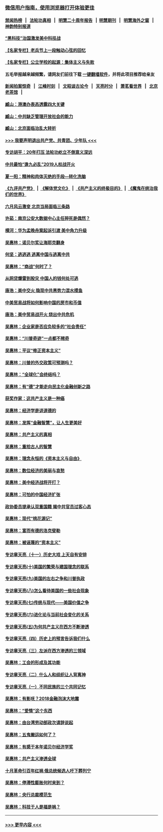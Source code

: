 ### [微信用户指南，使用浏览器打开体验更佳](https://github.com/gfw-breaker/banned-news1/blob/master/indexes/wechat-guide.md?t=0)
#### [禁闻热榜](热点新闻.md?t=0)  &nbsp;&nbsp;|&nbsp;&nbsp; [法轮功真相](https://github.com/gfw-breaker/truth/blob/master/README.md?t=0) &nbsp;&nbsp;|&nbsp;&nbsp; [明慧二十周年报告](https://github.com/gfw-breaker/mh-reports/blob/master/README.md?t=0) &nbsp;&nbsp;|&nbsp;&nbsp;[明慧期刊](https://github.com/gfw-breaker/mh-qikan) &nbsp;&nbsp;|&nbsp;&nbsp; [明慧海外之窗](https://github.com/gfw-breaker/mh-news/blob/master/README.md?t=0) &nbsp;&nbsp;|&nbsp;&nbsp; [神韵特别报道](https://github.com/gfw-breaker/mh-news/blob/master/shenyun.md?t=0)
#### [“黑科技”治国激发美中科技战](../pages/nsc423/n11638056.md?t=02060555) 
#### [【名家专栏】老兵节上一段触动心弦的回忆](../pages/nsc423/n11646016.md?t=02060555) 
#### [【名家专栏】公立学校的起源：集体主义与失败](../pages/nsc423/n11601833.md?t=02060555) 
#### 五毛举报越来越频繁，请网友们前往下载 [一键翻墙软件](https://github.com/gfw-breaker/ssr-accounts)，并将此项目推荐给亲友
#### [新闻拍案惊奇](https://github.com/gfw-breaker/banned-news1/blob/master/pages/link4.md) &nbsp;&nbsp;|&nbsp;&nbsp; [江峰时刻](https://github.com/gfw-breaker/banned-news1/blob/master/pages/link4.md) &nbsp;&nbsp;|&nbsp;&nbsp; [文昭谈古论今](https://github.com/gfw-breaker/banned-news1/blob/master/pages/link4.md) &nbsp;&nbsp;|&nbsp;&nbsp; [天亮时分](https://github.com/gfw-breaker/banned-news1/blob/master/pages/link4.md) &nbsp;&nbsp;|&nbsp;&nbsp; [萧茗看世界](https://github.com/gfw-breaker/banned-news1/blob/master/pages/link4.md) &nbsp;&nbsp;|&nbsp;&nbsp; [北京老茶馆](https://github.com/gfw-breaker/banned-news1/blob/master/pages/link4.md) &nbsp;&nbsp;|&nbsp;&nbsp; 
#### [臧山：港澳办表态透露四大关键](../pages/nsc423/n11421628.md?t=02060555) 
#### [臧山：中共缺乏管理开放社会的能力](../pages/nsc423/n11407457.md?t=02060555) 
#### [臧山：北京面临治乱大转折](../pages/nsc423/n11406895.md?t=02060555) 
#### [>>> 我要声明退出共产党、共青团、少年队 <<<](https://github.com/begood0513/goodnews/blob/master/quit/letter.md) 
#### [专访胡平：20年打压 法轮功屹立不倒意义深远](../pages/nsc423/n11398800.md?t=02060555) 
#### [中共最怕“逢九必乱”2019人权战开火](../pages/nsc423/n11385248.md?t=02060555) 
#### [夏一阳：精神和肉体灭绝的手段—转化洗脑](../pages/nsc423/n11368250.md?t=02060555) 
#### [《九评共产党》](https://github.com/begood0513/9ping.md/blob/master/README.md) &nbsp;|&nbsp; [《解体党文化》](../../../../jtdwh.md/blob/master/README.md)  &nbsp;|&nbsp; [《共产主义的终极目的》](../../../../gczydzjmd.md/blob/master/README.md) &nbsp;|&nbsp; [《魔鬼在统治我们的世界》](../../../../mgztzwmdsj.md/blob/master/README.md) 
#### [六月风云激变 北京当局面临三条路](../pages/nsc423/n11313668.md?t=02060555) 
#### [许茹：南京公安大数据中心主任猝死是偶然？](../pages/nsc423/n11064744.md?t=02060555) 
#### [横河：华为孟晚舟案起诉引渡 美中角力升级](../pages/nsc423/n11027230.md?t=02060555) 
#### [吴惠林：诺贝尔奖让海耶克翻身](../pages/nsc423/n10890049.md?t=02060555) 
#### [何坚：逃逃逃 逃离中国与逃离中共](../pages/nsc423/n10592891.md?t=02060555) 
#### [吴惠林：“商战”何时了？](../pages/nsc423/n10573558.md?t=02060555) 
#### [从网贷爆雷到股灾 中国人的钱何处可逃](../pages/nsc423/n10572800.md?t=02060555) 
#### [唐浩：美中交火 隐现中共黑势力混水摸鱼](../pages/nsc423/n10544040.md?t=02060555) 
#### [中美贸易战将如何影响中国的房市和币值](../pages/nsc423/n10543697.md?t=02060555) 
#### [唐浩：美中贸易战开火 烧出中共危机](../pages/nsc423/n10540126.md?t=02060555) 
#### [吴惠林：企业家是否应负较多的“社会责任”](../pages/nsc423/n10535022.md?t=02060555) 
#### [吴惠林：“川普奇迹”一点都不稀奇](../pages/nsc423/n10512808.md?t=02060555) 
#### [吴惠林：平议“修正资本主义”](../pages/nsc423/n10495724.md?t=02060555) 
#### [吴惠林：川普的外交政策可预测吗？](../pages/nsc423/n10462387.md?t=02060555) 
#### [吴惠林：“全球化”会终结吗？](../pages/nsc423/n10452838.md?t=02060555) 
#### [吴惠林：有“德”才能走向民主化金融创新之路](../pages/nsc423/n10432292.md?t=02060555) 
#### [获奖作家：这共产主义是一种癌](../pages/nsc423/n10431541.md?t=02060555) 
#### [吴惠林：经济学是讲道德的](../pages/nsc423/n10398014.md?t=02060555) 
#### [吴惠林：发挥“金融智慧”，让人生更美好](../pages/nsc423/n10375019.md?t=02060555) 
#### [吴惠林：共产主义的真相](../pages/nsc423/n10351394.md?t=02060555) 
#### [吴惠林：重拾古人的智慧](../pages/nsc423/n10337691.md?t=02060555) 
#### [吴惠林：理念永恒的《资本主义与自由》](../pages/nsc423/n10316274.md?t=02060555) 
#### [吴惠林：数位经济的美丽与哀愁](../pages/nsc423/n10292946.md?t=02060555) 
#### [吴惠林：美中经济战将开打？](../pages/nsc423/n10258825.md?t=02060555) 
#### [吴惠林：可怕的中国经济扩张](../pages/nsc423/n10219147.md?t=02060555) 
#### [政协委员提承认双重国籍 揭中共官员过客心态](../pages/nsc423/n10208809.md?t=02060555) 
#### [吴惠林：现代“桃花源记”](../pages/nsc423/n10185234.md?t=02060555) 
#### [吴惠林：富而有德的洛克斐勒](../pages/nsc423/n10142264.md?t=02060555) 
#### [吴惠林：被诬蔑的“资本主义”](../pages/nsc423/n10124816.md?t=02060555) 
#### [专访章天亮（十一）历史大戏 上天自有安排](../pages/nsc423/n10094905.md?t=02060555) 
#### [专访章天亮(十)美国的繁荣与建国理念的联系](../pages/nsc423/n10094899.md?t=02060555) 
#### [专访章天亮(九)美国的左右之争和川普执政](../pages/nsc423/n10094889.md?t=02060555) 
#### [专访章天亮(八)怎么看待美国的一些社会现象](../pages/nsc423/n10094857.md?t=02060555) 
#### [专访章天亮(七)传统与现代——美国价值之争](../pages/nsc423/n10093140.md?t=02060555) 
#### [专访章天亮(六)进化论与当前社会变化的关系](../pages/nsc423/n10092036.md?t=02060555) 
#### [专访章天亮(五)为何共产主义在西方不断渗透](../pages/nsc423/n10083620.md?t=02060555) 
#### [专访章天亮（四）历史上的预言告诉我们什么](../pages/nsc423/n10083606.md?t=02060555) 
#### [专访章天亮（三）左派在西方渗透的三领域](../pages/nsc423/n10081115.md?t=02060555) 
#### [吴惠林：工会的形成及其功能](../pages/nsc423/n10080633.md?t=02060555) 
#### [专访章天亮（二）什么人和组织让人背离神](../pages/nsc423/n10076637.md?t=02060555) 
#### [专访章天亮（一）不同民族的三个共同记忆](../pages/nsc423/n10074188.md?t=02060555) 
#### [吴惠林：有影呒？2018金融泡沫大地震](../pages/nsc423/n10040534.md?t=02060555) 
#### [吴惠林：“爱情”这个东西](../pages/nsc423/n10019423.md?t=02060555) 
#### [吴惠林：由台湾劳动部政次请辞说起](../pages/nsc423/n9979679.md?t=02060555) 
#### [吴惠林：五鬼搬运如何了？](../pages/nsc423/n9925338.md?t=02060555) 
#### [吴惠林：有感于本年诺贝尔经济学奖](../pages/nsc423/n9871883.md?t=02060555) 
#### [吴惠林：共产主义渗透全球](../pages/nsc423/n9812748.md?t=02060555) 
#### [十月革命引百年红祸 俄总统候选人吁下葬列宁](../pages/nsc423/n9810182.md?t=02060555) 
#### [吴惠林：停滞性膨胀何时来到？](../pages/nsc423/n9764136.md?t=02060555) 
#### [吴惠林：央行总裁模范生](../pages/nsc423/n9728134.md?t=02060555) 
#### [吴惠林：科技于人是福是祸？](../pages/nsc423/n9672982.md?t=02060555) 

----
#### [ >>> 更早内容 <<< ](../indexes/nsc423-earlier.md)
